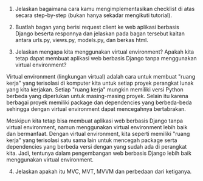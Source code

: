 1. Jelaskan bagaimana cara kamu mengimplementasikan checklist di atas secara step-by-step (bukan hanya sekadar mengikuti tutorial).


2. Buatlah bagan yang berisi request client ke web aplikasi berbasis Django beserta responnya dan jelaskan pada bagan tersebut kaitan antara urls.py, views.py, models.py, dan berkas html.


3. Jelaskan mengapa kita menggunakan virtual environment? Apakah kita tetap dapat membuat aplikasi web berbasis Django tanpa menggunakan virtual environment?

Virtual environment (lingkungan virtual) adalah cara untuk membuat "ruang kerja" yang terisolasi di komputer kita untuk setiap proyek perangkat lunak yang kita kerjakan. Setiap "ruang kerja" mungkin memiliki versi Python berbeda yang diperlukan untuk masing-masing proyek. Selain itu karena berbagai proyek memiliki package dan dependencies yang berbeda-beda sehingga dengan virtual environment dapat mencegahnya bertabrakan. 

Meskipun kita tetap bisa membuat aplikasi web berbasis Django tanpa virtual environment, namun menggunakan virtual environment lebih baik dan bermanfaat. Dengan virtual environment, kita seperti memiliki "ruang kerja" yang terisolasi satu sama lain untuk mencegah package serta dependencies yang berbeda versi dengan yang sudah ada di perangkat kita. Jadi, tentunya dalam pengembangan web berbasis Django lebih baik menggunakan virtual environment.

4. Jelaskan apakah itu MVC, MVT, MVVM dan perbedaan dari ketiganya.
